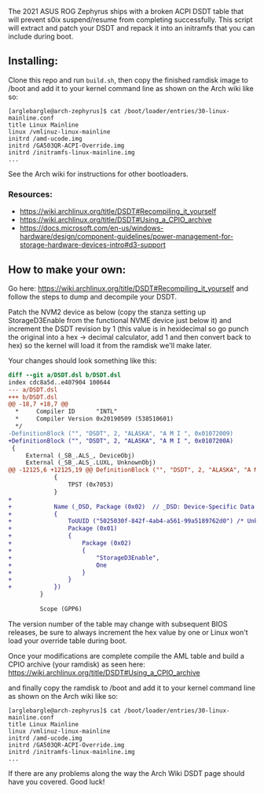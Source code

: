 
The 2021 ASUS ROG Zephyrus ships with a broken ACPI DSDT table that will prevent s0ix suspend/resume from completing
successfully. This script will extract and patch your DSDT and repack it into an initramfs that you can include during
boot.

## Installing:

Clone this repo and run `build.sh`, then copy the finished ramdisk image to /boot and add it to your kernel command line
as shown on the Arch wiki like so:

```
[arglebargle@arch-zephyrus]$ cat /boot/loader/entries/30-linux-mainline.conf 
title Linux Mainline
linux /vmlinuz-linux-mainline
initrd /amd-ucode.img
initrd /GA503QR-ACPI-Override.img
initrd /initramfs-linux-mainline.img
...
```

See the Arch wiki for instructions for other bootloaders.

### Resources:
* https://wiki.archlinux.org/title/DSDT#Recompiling_it_yourself
* https://wiki.archlinux.org/title/DSDT#Using_a_CPIO_archive
* https://docs.microsoft.com/en-us/windows-hardware/design/component-guidelines/power-management-for-storage-hardware-devices-intro#d3-support

## How to make your own:

Go here: https://wiki.archlinux.org/title/DSDT#Recompiling_it_yourself and follow the steps to dump and decompile your
DSDT.


Patch the NVM2 device as below (copy the stanza setting up StorageD3Enable from the functional NVME device just below
it) and increment the DSDT revision by 1 (this value is in hexidecimal so go punch the original into a hex -> decimal
calculator, add 1 and then convert back to hex) so the kernel will load it from the ramdisk we'll make later.

Your changes should look something like this:

```diff
diff --git a/DSDT.dsl b/DSDT.dsl
index cdc8a5d..e407904 100644
--- a/DSDT.dsl
+++ b/DSDT.dsl
@@ -18,7 +18,7 @@
  *     Compiler ID      "INTL"
  *     Compiler Version 0x20190509 (538510601)
  */
-DefinitionBlock ("", "DSDT", 2, "ALASKA", "A M I ", 0x01072009)
+DefinitionBlock ("", "DSDT", 2, "ALASKA", "A M I ", 0x0107200A)
 {
     External (_SB_.ALS_, DeviceObj)
     External (_SB_.ALS_.LUXL, UnknownObj)
@@ -12125,6 +12125,19 @@ DefinitionBlock ("", "DSDT", 2, "ALASKA", "A M I ", 0x01072009)
             {
                 TPST (0x7053)
             }
+
+            Name (_DSD, Package (0x02)  // _DSD: Device-Specific Data
+            {
+                ToUUID ("5025030f-842f-4ab4-a561-99a5189762d0") /* Unknown UUID */, 
+                Package (0x01)
+                {
+                    Package (0x02)
+                    {
+                        "StorageD3Enable", 
+                        One
+                    }
+                }
+            })
         }
 
         Scope (GPP6)
```

The version number of the table may change with subsequent BIOS releases, be sure to always increment the hex value by
one or Linux won't load your override table during boot.

Once your modifications are complete compile the AML table and build a CPIO archive (your ramdisk) as seen here:
https://wiki.archlinux.org/title/DSDT#Using_a_CPIO_archive


and finally copy the ramdisk to /boot and add it to your kernel command line as shown on the Arch wiki like so:

```
[arglebargle@arch-zephyrus]$ cat /boot/loader/entries/30-linux-mainline.conf 
title Linux Mainline
linux /vmlinuz-linux-mainline
initrd /amd-ucode.img
initrd /GA503QR-ACPI-Override.img
initrd /initramfs-linux-mainline.img
...
```

If there are any problems along the way the Arch Wiki DSDT page should have you covered. Good luck!

